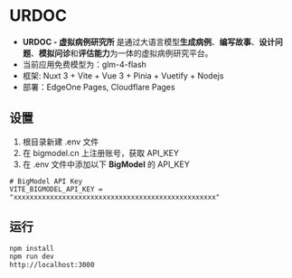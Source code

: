 # URDOC

- **URDOC - 虚拟病例研究所**
  是通过大语言模型**生成病例**、**编写故事**、**设计问题**、**模拟问诊**和**评估能力**为一体的虚拟病例研究平台。
- 当前应用免费模型为：glm-4-flash
- 框架: Nuxt 3 + Vite + Vue 3 + Pinia + Vuetify + Nodejs
- 部署：EdgeOne Pages, Cloudflare Pages

## 设置

1. 根目录新建 .env 文件
2. 在 bigmodel.cn 上注册账号，获取 API_KEY
3. 在 .env 文件中添加以下 **BigModel** 的 API_KEY

```env
# BigModel API Key
VITE_BIGMODEL_API_KEY = "xxxxxxxxxxxxxxxxxxxxxxxxxxxxxxxxxxxxxxxxxxxxxxxxxx"
```

## 运行

```bash
npm install
npm run dev
http://localhost:3000
```
